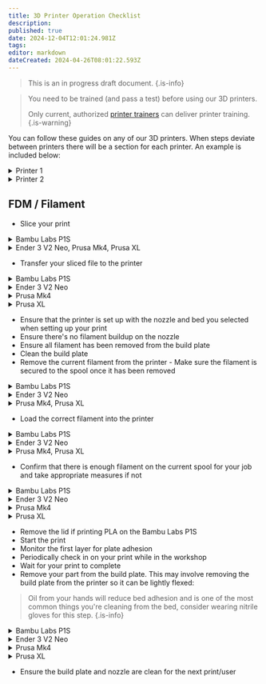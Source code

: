 ```yaml
---
title: 3D Printer Operation Checklist
description: 
published: true
date: 2024-12-04T12:01:24.981Z
tags: 
editor: markdown
dateCreated: 2024-04-26T08:01:22.593Z
---
```


> This is an in progress draft document.
{.is-info}


> You need to be trained (and pass a test) before using our 3D printers.
>
> Only current, authorized [printer trainers](/tools/3dprinters#trainers) can deliver printer training.
{.is-warning}

You can follow these guides on any of our 3D printers. When steps deviate between printers there will be a section for each printer. An example is included below:

<details>
  <summary>Printer 1</summary>
  Press the red button
</details>
<details>
  <summary>Printer 2</summary>
  Press the Blue button
</details>

## FDM / Filament

* Slice your print
<details>
  <summary>Bambu Labs P1S</summary>
  Using Bambu Studio
</details>
<details>
  <summary>Ender 3 V2 Neo, Prusa Mk4, Prusa XL</summary>
  Using PrusaSlicer
</details>

* Transfer your sliced file to the printer
<details>
  <summary>Bambu Labs P1S</summary>
  
  * Select *Print plate*/*Send*
  * Ensure AMS mapping has been successful
  * Check/uncheck *Bed Levelling* as appropriate
  * Press *Send*
  
</details>
<details>
  <summary>Ender 3 V2 Neo</summary>
  
  * Take the Micro SD card from the front left of the machine and plug it into the card reader attached to the slicing PC
  * Press the *Export to SD card/Flash drive* button within PrusaSlicer and specify a filename
  * Reinsert the Micro SD card in the printer
  
</details>
<details>
  <summary>Prusa Mk4</summary>
  
  * Ensure that the **physical** printer `Artifactory-Mk4-1` is selected
  * Press *Send to printer* in the bottom right
  
</details>
<details>
  <summary>Prusa XL</summary>
  
> Sending files to the XL is possible but is very slow. The process below is recommended.
{.is-info}

  
  * Take the USB Drive from the right hand side of the printer control panel and plug it into the slicing PC
  * Press the *Export to SD card/Flash drive* button within PrusaSlicer and specify a filename
  * Reinsert the USB Drive into the printer.
  
</details>

* Ensure that the printer is set up with the nozzle and bed you selected when setting up your print
* Ensure there's no filament buildup on the nozzle
* Ensure all filament has been removed from the build plate
* Clean the build plate
* Remove the current filament from the printer - Make sure the filament is secured to the spool once it has been removed
<details>
  <summary>Bambu Labs P1S</summary>
  
  * Open the AMS
  * Unload the active filament if required - The active filament is the spool currently loaded into the print head and is indicated by a slowly pulsing white light. You can instruct the printer to unload the spool from the control panel or Bambu Studio.
  * Push the grey tab away from you to back off the feeder and wind the filament back onto the spool
  
</details>
<details>
  <summary>Ender 3 V2 Neo</summary>
  
  >   Be gentle! One of our trainers will show you how much force to use
{.is-info}
  
  * Set the nozzle temperature to 250C
  * Wait for the nozzle to hit 250C
  * De-tension the extruder and remove the filament
  
</details>
<details>
  <summary>Prusa Mk4, Prusa XL</summary>

  * Select *Filament* -> *Change Filament*
  * Follow the on screen instructions
  
</details>

* Load the correct filament into the printer
<details>
  <summary>Bambu Labs P1S</summary>
  
  * Place the filament into the AMS
  * Push the filament into the feeder (aprox 100mm) and release the grey tab 
  * You've completed this step correctly if the AMS pulls the filament deeper into the machine
  
</details>
<details>
  <summary>Ender 3 V2 Neo</summary>
  
>   Be gentle! One of our trainers will show you how much force to use
{.is-info}
  
  * Set the nozzle temperature to 250C
  * Wait for the nozzle to hit 250C
  * De-tension the extruder and push the filament through all the way through the filament path to the nozzle.
  * Keep pushing until the filament coming out of the nozzle is the correct colour.
  
</details>
<details>
  <summary>Prusa Mk4, Prusa XL</summary>

  * If you used *Unload filament* instead of *Change filament* select Filament -> *Change filament*
  * Follow the on screen instructions
  
</details>

* Confirm that there is enough filament on the current spool for your job and take appropriate measures if not
<details>
  <summary>Bambu Labs P1S</summary>
  
  * Load a second spool of the same filament into another slot on the AMS
  * Ensure that both spools are set to identical materials and colours
  * Ensure "AMS filament backup" is enabled. It can be found under the AMS settings on the devices page of Bambu Studio
  
</details>
<details>
  <summary>Ender 3 V2 Neo</summary>
  
  * This printer is not capable of detecting when a spool runs out. If you think this might happen we suggest using a different printer.
  
</details>
<details>
  <summary>Prusa Mk4</summary>

  * While this printer cannot automatically change to a second spool it will pause when it runs out of filament. When this happens simply load a second spool into the machine using the steps outlined above and resume the print.
  
</details>
<details>
  <summary>Prusa XL</summary>

  * Load a roll of the same filament into an unused head
  * After you've pressed print select the second spool and link it to the first material by selecting "Spool Join"
  
</details>

* Remove the lid if printing PLA on the Bambu Labs P1S
* Start the print
* Monitor the first layer for plate adhesion
* Periodically check in on your print while in the workshop
* Wait for your print to complete
* Remove your part from the build plate. This may involve removing the build plate from the printer so it can be lightly flexed:

> Oil from your hands will reduce bed adhesion and is one of the most common things you're cleaning from the bed, consider wearing nitrile gloves for this step.
{.is-info}

<details>
  <summary>Bambu Labs P1S</summary>
  
  * Lift the build plate off the bed by the two tabs at the front
  * Lightly flex the bed to remove your part
  * Reseat the build plate on the printer using the seating guides on the back left and back right corners of the bed
  
</details>
<details>
  <summary>Ender 3 V2 Neo</summary>
  
  * Lift the build plate off the bed using the two tabs at the front
  * Lightly flex the bed to remove your part
  * Reseat the build plate on the printer. There are no assistive pins/markers for this.
  
</details>
<details>
  <summary>Prusa Mk4</summary>

  * Lift the build plate off the bed by two front tabs
  * Lightly flex the bed to remove your part
  * Reseat the build plate by seating the back slot with the two pins on the back of the bed
  
</details>
<details>
  <summary>Prusa XL</summary>

  * Go to *Control* -> *Pick/Park Tool*
  * Lift the build plate off the bed by the two tabs at the front
  * Lightly flex the bed to remove your part
  * Reseat the build plate by seating the back slot with the two pins on the back of the bed
  * Bend the build plate gently and lower back down onto the machine starting from the back
  
</details>

* Ensure the build plate and nozzle are clean for the next print/user
